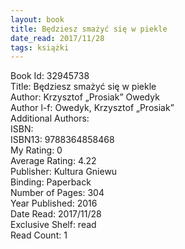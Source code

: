 ```yaml
---
layout: book
title: Będziesz smażyć się w piekle
date_read: 2017/11/28
tags: książki
---
```


Book Id: 32945738<br />
Title: Będziesz smażyć się w piekle<br />
Author: Krzysztof „Prosiak” Owedyk<br />
Author l-f: Owedyk, Krzysztof „Prosiak”<br />
Additional Authors: <br />
ISBN: <br />
ISBN13: 9788364858468<br />
My Rating: 0<br />
Average Rating: 4.22<br />
Publisher: Kultura Gniewu<br />
Binding: Paperback<br />
Number of Pages: 304<br />
Year Published: 2016<br />
Date Read: 2017/11/28<br />
Exclusive Shelf: read<br />
Read Count: 1<br />


